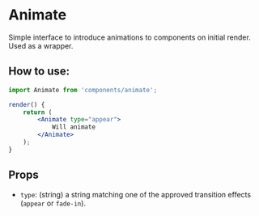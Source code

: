 # Animate

Simple interface to introduce animations to components on initial render. Used as a wrapper.

## How to use:

```jsx
import Animate from 'components/animate';

render() {
	return (
		<Animate type="appear">
			Will animate
		</Animate>
	);
}
```

## Props

- `type`: (string) a string matching one of the approved transition effects (`appear` or `fade-in`).
